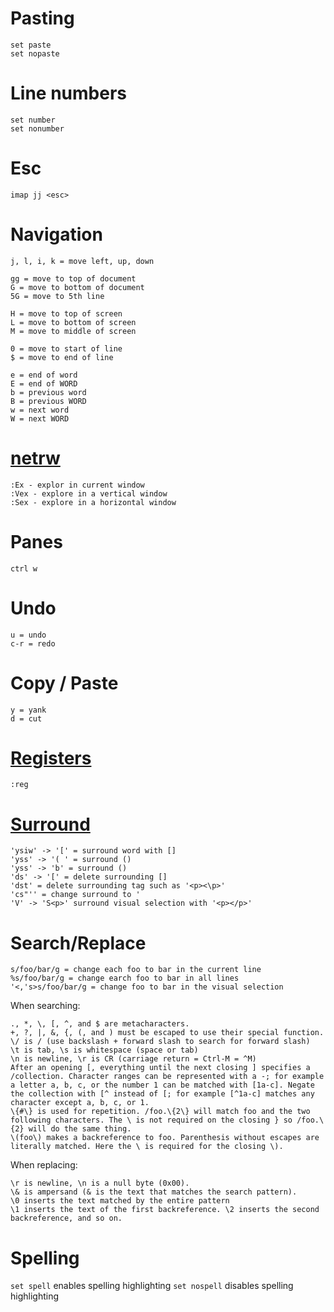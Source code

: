 # Pasting
```
set paste
set nopaste
```

# Line numbers
```
set number
set nonumber
```

# Esc
`imap jj <esc>`

# Navigation
```
j, l, i, k = move left, up, down 

gg = move to top of document
G = move to bottom of document
5G = move to 5th line

H = move to top of screen
L = move to bottom of screen
M = move to middle of screen

0 = move to start of line
$ = move to end of line

e = end of word
E = end of WORD
b = previous word
B = previous WORD
w = next word
W = next WORD
```

# [netrw](https://shapeshed.com/vim-netrw/)
```
:Ex - explor in current window
:Vex - explore in a vertical window
:Sex - explore in a horizontal window
```

# Panes
```
ctrl w
```

# Undo
```
u = undo
c-r = redo
```

# Copy / Paste
```
y = yank
d = cut
```

# [Registers](https://www.brianstorti.com/vim-registers/)
```
:reg
```

# [Surround](https://github.com/tpope/vim-surround)
```
'ysiw' -> '[' = surround word with []
'yss' -> '( ' = surround ()
'yss' -> 'b' = surround ()
'ds' -> '[' = delete surrounding []
'dst' = delete surrounding tag such as '<p><\p>'
'cs"'' = change surround to '
'V' -> 'S<p>' surround visual selection with '<p></p>'
```

# Search/Replace
```
s/foo/bar/g = change each foo to bar in the current line
%s/foo/bar/g = change earch foo to bar in all lines
'<,'s>s/foo/bar/g = change foo to bar in the visual selection
```

When searching:
```
., *, \, [, ^, and $ are metacharacters.
+, ?, |, &, {, (, and ) must be escaped to use their special function.
\/ is / (use backslash + forward slash to search for forward slash)
\t is tab, \s is whitespace (space or tab)
\n is newline, \r is CR (carriage return = Ctrl-M = ^M)
After an opening [, everything until the next closing ] specifies a /collection. Character ranges can be represented with a -; for example a letter a, b, c, or the number 1 can be matched with [1a-c]. Negate the collection with [^ instead of [; for example [^1a-c] matches any character except a, b, c, or 1.
\{#\} is used for repetition. /foo.\{2\} will match foo and the two following characters. The \ is not required on the closing } so /foo.\{2} will do the same thing.
\(foo\) makes a backreference to foo. Parenthesis without escapes are literally matched. Here the \ is required for the closing \).
```

When replacing:
```
\r is newline, \n is a null byte (0x00).
\& is ampersand (& is the text that matches the search pattern).
\0 inserts the text matched by the entire pattern
\1 inserts the text of the first backreference. \2 inserts the second backreference, and so on.
```

# Spelling

`set spell` enables spelling highlighting
`set nospell` disables spelling highlighting
